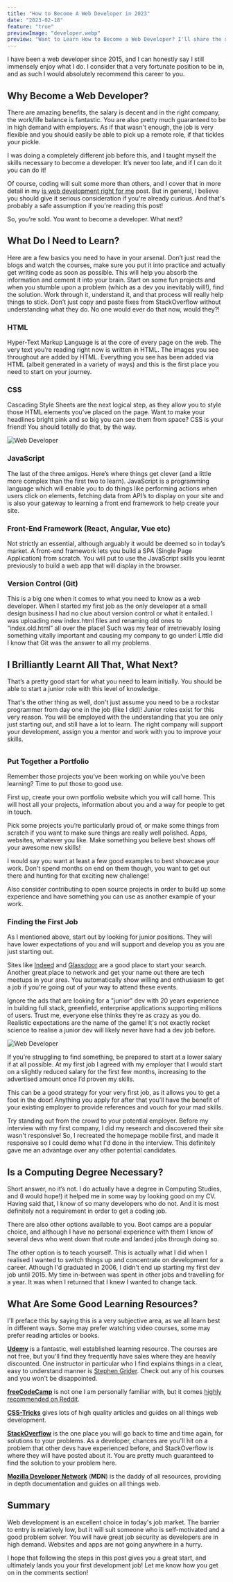 ```yaml
---
title: "How to Become A Web Developer in 2023"
date: "2023-02-18"
feature: "true"
previewImage: "developer.webp"
preview: "Want to Learn How to Become a Web Developer? I'll share the steps you need to follow to undertake this exciting new career path."
---
```


I have been a web developer since 2015, and I can honestly say I still immensely enjoy what I do. I consider that a very fortunate position to be in, and as such I would absolutely recommend this career to you.

## Why Become a Web Developer?

There are amazing benefits, the salary is decent and in the right company, the work/life balance is fantastic. You are also pretty much guaranteed to be in high demand with employers. As if that wasn't enough, the job is very flexible and you should easily be able to pick up a remote role, if that tickles your pickle.

I was doing a completely different job before this, and I taught myself the skills necessary to become a developer. It’s never too late, and if I can do it you can do it!

Of course, coding will suit some more than others, and I cover that in more detail in my [is web development right for me](/blog/is-web-development-right-for-me) post. But in general, I believe you should give it serious consideration if you're already curious. And that's probably a safe assumption if you're reading this post!

So, you’re sold. You want to become a developer. What next?

## What Do I Need to Learn?

Here are a few basics you need to have in your arsenal. Don’t just read the blogs and watch the courses, make sure you put it into practice and actually get writing code as soon as possible. This will help you absorb the information and cement it into your brain. Start on some fun projects and when you stumble upon a problem (which as a dev you inevitably will!), find the solution. Work through it, understand it, and that process will really help things to stick. Don’t just copy and paste fixes from StackOverflow without understanding what they do. No one would ever do that now, would they?!

### HTML

Hyper-Text Markup Language is at the core of every page on the web. The very text you’re reading right now is written in HTML. The images you see throughout are added by HTML. Everything you see has been added via HTML (albeit generated in a variety of ways) and this is the first place you need to start on your journey.

### CSS

Cascading Style Sheets are the next logical step, as they allow you to style those HTML elements you’ve placed on the page. Want to make your headlines bright pink and so big you can see them from space? CSS is your friend! You should totally do that, by the way.

![Web Developer](../images/developer2.webp "inline")

### JavaScript

The last of the three amigos. Here’s where things get clever (and a little more complex than the first two to learn). JavaScript is a programming language which will enable you to do things like performing actions when users click on elements, fetching data from API’s to display on your site and is also your gateway to learning a front end framework to help create your site.

### Front-End Framework (React, Angular, Vue etc)

Not strictly an essential, although arguably it would be deemed so in today’s market. A front-end framework lets you build a SPA (Single Page Application) from scratch. You will put to use the JavaScript skills you learnt previously to build a web app that will display in the browser.

### Version Control (Git)

This is a big one when it comes to what you need to know as a web developer. When I started my first job as the only developer at a small design business I had no clue about version control or what it entailed. I was uploading new index.html files and renaming old ones to “index.old.html” all over the place! Such was my fear of irretrievably losing something vitally important and causing my company to go under! Little did I know that Git was the answer to all my problems.

## I Brilliantly Learnt All That, What Next?

That’s a pretty good start for what you need to learn initially. You should be able to start a junior role with this level of knowledge.

That's the other thing as well, don't just assume you need to be a rockstar programmer from day one in the job (like I did)! Junior roles exist for this very reason. You will be employed with the understanding that you are only just starting out, and still have a lot to learn. The right company will support your development, assign you a mentor and work with you to improve your skills.

######

### Put Together a Portfolio

Remember those projects you’ve been working on while you’ve been learning? Time to put those to good use.

First up, create your own portfolio website which you will call home. This will host all your projects, information about you and a way for people to get in touch.

Pick some projects you’re particularly proud of, or make some things from scratch if you want to make sure things are really well polished. Apps, websites, whatever you like. Make something you believe best shows off your awesome new skills!

I would say you want at least a few good examples to best showcase your work. Don't spend months on end on them though, you want to get out there and hunting for that exciting new challenge!

Also consider contributing to open source projects in order to build up some experience and have something you can use as another example of your work.

### Finding the First Job

As I mentioned above, start out by looking for junior positions. They will have lower expectations of you and will support and develop you as you are just starting out.

Sites like [Indeed](https://uk.indeed.com/) and [Glassdoor](https://www.glassdoor.co.uk/Job/index.htm) are a good place to start your search. Another great place to network and get your name out there are tech meetups in your area. You automatically show willing and enthusiasm to get a job if you're going out of your way to attend these events.

Ignore the ads that are looking for a "junior" dev with 20 years experience in building full stack, greenfield, enterprise applications supporting millions of users. Trust me, everyone else thinks they're as crazy as you do. Realistic expectations are the name of the game! It's not exactly rocket science to realise a junior dev will likely never have had a dev job before.

![Web Developer](../images/developer3.webp "inline")

If you’re struggling to find something, be prepared to start at a lower salary if at all possible. At my first job I agreed with my employer that I would start on a slightly reduced salary for the first few months, increasing to the advertised amount once I’d proven my skills.

This can be a good strategy for your very first job, as it allows you to get a foot in the door! Anything you apply for after that you’ll have the benefit of your existing employer to provide references and vouch for your mad skills.

Try standing out from the crowd to your potential employer. Before my interview with my first company, I did my research and discovered their site wasn't responsive! So, I recreated the homepage mobile first, and made it responsive so I could demo what I'd done in the interview. This definitely gave me an advantage over any other potential candidates.

## Is a Computing Degree Necessary?

Short answer, no it’s not. I do actually have a degree in Computing Studies, and (I would hope!) it helped me in some way by looking good on my CV. Having said that, I know of so many developers who do not. And it is most definitely not a requirement in order to get a coding job.

There are also other options available to you. Boot camps are a popular choice, and although I have no personal experience with them I know of several devs who went down that route and landed jobs through doing so.

The other option is to teach yourself. This is actually what I did when I realised I wanted to switch things up and concentrate on development for a career. Athough I'd graduated in 2006, I didn't end up starting my first dev job until 2015. My time in-between was spent in other jobs and travelling for a year. It was when I returned that I knew I wanted to change tack.

## What Are Some Good Learning Resources?

I'll preface this by saying this is a very subjective area, as we all learn best in different ways. Some may prefer watching video courses, some may prefer reading articles or books.

[**Udemy**](https://www.udemy.com/) is a fantastic, well established learning resource. The courses are not free, but you'll find they frequently have sales where they are heavily discounted. One instructor in particular who I find explains things in a clear, easy to understand manner is [Stephen Grider](https://www.udemy.com/user/sgslo/). Check out any of his courses and you won't be disappointed.

[**freeCodeCamp**](https://www.freecodecamp.org/) is not one I am personally familiar with, but it comes [highly recommended on Reddit](https://www.reddit.com/r/learnprogramming/comments/uog8c7/whats_your_opinion_of_freecodecamp/).

[**CSS-Tricks**](https://css-tricks.com/) gives lots of high quality articles and guides on all things web development.

[**StackOverflow**](https://stackoverflow.com/) is the one place you will go back to time and time again, for solutions to your problems. As a developer, chances are you'll hit on a problem that other devs have experienced before, and StackOverflow is where they will have posted about it. You are pretty much guaranteed to find the solution to your problem here.

[**Mozilla Developer Network**](https://developer.mozilla.org/en-US/docs/Web) (**MDN**) is the daddy of all resources, providing in depth documentation and guides on all things web.

## Summary

Web development is an excellent choice in today's job market. The barrier to entry is relatively low, but it will suit someone who is self-motivated and a good problem solver. You will have great job security as developers are in high demand. Websites and apps are not going anywhere in a hurry.

I hope that following the steps in this post gives you a great start, and ultimately lands you your first development job! Let me know how you get on in the comments section!
